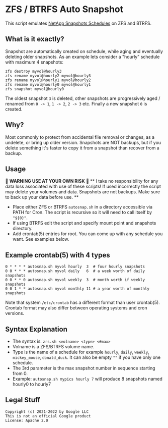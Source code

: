 # ZFS / BTRFS Auto Snapshot

This script emulates [NetApp Snapshots Schedules](https://library.netapp.com/ecmdocs/ECMP1196991/html/GUID-1D3B0C7D-D94E-43A3-9091-5E76003E16EB.html) on ZFS and BTRFS.

## What is it exactly?

Snapshot are automatically created on schedule, while aging and eventually deleting older snapshots.
As an example lets consider a "hourly" schedule with maximum 4 snapshots:

```
zfs destroy myvol@hourly3
zfs rename myvol@hourly2 myvol@hourly3
zfs rename myvol@hourly1 myvol@hourly2
zfs rename myvol@hourly0 myvol@hourly1
zfs snapshot myvol@hourly0
```

The oldest snapshot `3` is deleted, other snapshots are progressively aged /
renamed from `0 -> 1`, `1 -> 2`, `2 -> 3` etc. Finally a new snapshot `0` is created.

## Why?

Most commonly to protect from accidental file removal or changes, as a undelete, or bring up older version.
Snapshots are NOT backups, but if you delete something it's faster to copy it from a snapshot than recover
from a backup.

## Usage

🛑 **WARNING USE AT YOUR OWN RISK** 🛑 ** I take no responsibility for any data loss associated with use of these scripts! If used incorrectly the script may delete your volumes and data. Snapshots are not backups. Make sure to back up your data before use. **

* Place either ZFS or BTRFS `autosnap.sh` in a directory accessible via PATH for Cron. The script is recursive so it will need to call itself by `"${0}"`.
* If using BTRFS edit the script and specify mount point and snapshots directory.
* Add crontab(5) entries for root. You can come up with any schedule you want. See examples below.

## Example crontab(5) with 4 types

```
0 * * * * autosnap.sh myvol hourly  3  # four hourly snapshots
0 0 * * * autosnap.sh myvol daily   6  # a week worth of daily snapshots
0 0 * * 0 autosnap.sh myvol weekly  3  # month worth if weekly snapshots
0 0 1 * * autosnap.sh myvol monthly 11 # a year worth of monthly snapshots
```

Note that system `/etc/crontab` has a different format than user crontab(5). Crontab format may also differ between operating systems and cron versions.

## Syntax Explanation

* The syntax is: `zrs.sh <volname> <type> <#max>`
* Volname is a ZFS/BTRFS volume name.
* Type is the name of a schedule for example `hourly`, `daily`, `weekly`, `mickey_mouse`, `donald_duck`. It can also be empty `""` if you have only one schedule.
* The 3rd parameter is the max snapshot number in sequence starting from 0.
* Example: `autosnap.sh mypics hourly 7` will produce 8 snapshots named hourly0 to hourly7

## Legal Stuff

```
Copyright (c) 2021-2022 by Google LLC
This is not an official Google product
License: Apache 2.0
```
